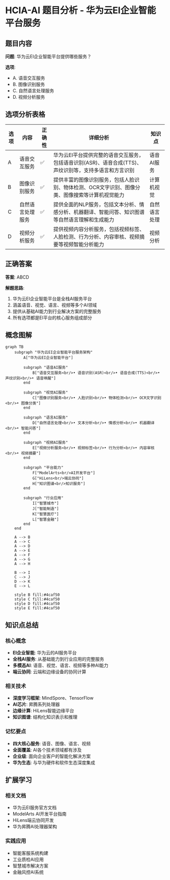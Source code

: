 # HCIA-AI 题目分析 - 华为云EI企业智能平台服务

## 题目内容

**问题**: 华为云EI企业智能平台提供哪些服务？

**选项**:
- A. 语音交互服务
- B. 图像识别服务
- C. 自然语言处理服务
- D. 视频分析服务

## 选项分析表格

| 选项 | 内容 | 正确性 | 详细分析 | 知识点 |
|------|------|--------|----------|--------|
| A | 语音交互服务 | ✅ | 华为云EI平台提供完整的语音交互服务，包括语音识别(ASR)、语音合成(TTS)、声纹识别等，支持多语言和方言识别 | 语音AI服务 |
| B | 图像识别服务 | ✅ | 提供丰富的图像识别服务，包括人脸识别、物体检测、OCR文字识别、图像分类、图像搜索等计算机视觉能力 | 计算机视觉 |
| C | 自然语言处理服务 | ✅ | 提供全面的NLP服务，包括文本分析、情感分析、机器翻译、智能问答、知识图谱等自然语言理解和生成能力 | 自然语言处理 |
| D | 视频分析服务 | ✅ | 提供视频内容分析服务，包括视频标签、人脸检测、行为分析、内容审核、视频摘要等视频智能分析能力 | 视频分析 |

## 正确答案
**答案**: ABCD

**解题思路**: 
1. 华为云EI企业智能平台是全栈AI服务平台
2. 涵盖语音、视觉、语言、视频等多个AI领域
3. 提供从基础AI能力到行业解决方案的完整服务
4. 所有选项都是EI平台的核心服务组成部分

## 概念图解

```mermaid
graph TB
    subgraph "华为云EI企业智能平台服务架构"
        A["华为云EI企业智能平台"]
        
        subgraph "语音AI服务"
            B["语音交互服务<br/>• 语音识别(ASR)<br/>• 语音合成(TTS)<br/>• 声纹识别<br/>• 语音唤醒"]
        end
        
        subgraph "视觉AI服务"
            C["图像识别服务<br/>• 人脸识别<br/>• 物体检测<br/>• OCR文字识别<br/>• 图像分类"]
        end
        
        subgraph "语言AI服务"
            D["自然语言处理<br/>• 文本分析<br/>• 情感分析<br/>• 机器翻译<br/>• 智能问答"]
        end
        
        subgraph "视频AI服务"
            E["视频分析服务<br/>• 视频标签<br/>• 行为分析<br/>• 内容审核<br/>• 视频摘要"]
        end
        
        subgraph "平台能力"
            F["ModelArts<br/>AI开发平台"]
            G["HiLens<br/>端云协同"]
            H["知识图谱<br/>知识服务"]
        end
        
        subgraph "行业应用"
            I["智慧城市"]
            J["智能制造"]
            K["智慧医疗"]
            L["智慧金融"]
        end
    end
    
    A --> B
    A --> C
    A --> D
    A --> E
    A --> F
    A --> G
    A --> H
    
    B --> I
    C --> J
    D --> K
    E --> L
    
    style B fill:#4caf50
    style C fill:#4caf50
    style D fill:#4caf50
    style E fill:#4caf50
```

## 知识点总结

### 核心概念
- **EI企业智能**: 华为云的AI服务平台
- **全栈AI服务**: 从基础能力到行业应用的完整服务
- **多模态AI**: 语音、视觉、语言、视频等多种AI能力
- **端云协同**: 云端和边缘设备的协同计算

### 相关技术
- **深度学习框架**: MindSpore、TensorFlow
- **AI芯片**: 昇腾系列处理器
- **边缘计算**: HiLens智能边缘平台
- **知识图谱**: 结构化知识表示和推理

### 记忆要点
- **四大核心服务**: 语音、图像、语言、视频
- **全面覆盖**: AI各个技术领域都有涉及
- **企业级**: 面向企业客户的智能化解决方案
- **华为生态**: 与华为硬件和软件生态深度集成

## 扩展学习

### 相关文档
- 华为云EI服务官方文档
- ModelArts AI开发平台指南
- HiLens端云协同开发
- 华为昇腾AI处理器架构

### 实践应用
- 智能客服系统构建
- 工业质检AI应用
- 智慧城市解决方案
- 金融风控AI系统